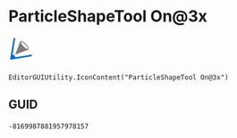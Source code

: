 # ParticleShapeTool On@3x
![](/img/ParticleShapeTool%20On@3x.png)

``` CSharp
EditorGUIUtility.IconContent("ParticleShapeTool On@3x")
```
## GUID
```
-8169987881957978157
```
